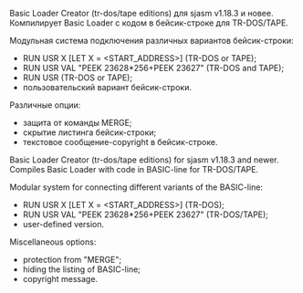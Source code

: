 Basic Loader Creator (tr-dos/tape editions) для sjasm v1.18.3 и новее. Компилирует Basic Loader с кодом в бейсик-строке для TR-DOS/TAPE.

Модульная система подключения различных вариантов бейсик-строки:

- RUN USR X [LET X = <START_ADDRESS>] (TR-DOS or TAPE);
- RUN USR VAL "PEEK 23628*256+PEEK 23627" (TR-DOS and TAPE);
- RUN USR <DATE> (TR-DOS or TAPE);
- пользовательский вариант бейсик-строки.

Различные опции:

- защита от команды MERGE;
- скрытие листинга бейсик-строки;
- текстовое сообщение-copyright в бейсик-строке.


Basic Loader Creator (tr-dos/tape editions) for sjasm v1.18.3 and newer. Compiles Basic Loader with code in BASIC-line for TR-DOS/TAPE.

Modular system for connecting different variants of the BASIC-line:
- RUN USR X [LET X = <START_ADDRESS>] (TR-DOS);
- RUN USR VAL "PEEK 23628*256+PEEK 23627" (TR-DOS/TAPE);
- user-defined version.

Miscellaneous options:
- protection from "MERGE";
- hiding the listing of BASIC-line;
- copyright message.
